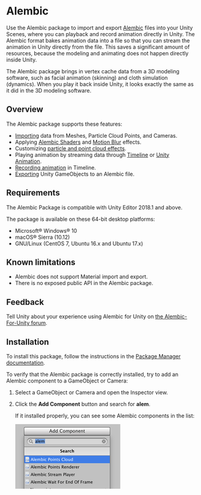 # Alembic

Use the Alembic package to import and export [Alembic](http://www.alembic.io/) files into your Unity Scenes, where you can playback and record animation directly in Unity. The Alembic format bakes animation data into a file so that you can stream the animation in Unity directly from the file. This saves a significant amount of resources, because the modeling and animating does not happen directly inside Unity.

The Alembic package brings in vertex cache data from a 3D modeling software, such as facial animation (skinning) and cloth simulation (dynamics). When you play it back inside Unity, it looks exactly the same as it did in the 3D modeling software. 

## Overview

The Alembic package supports these features:

- [Importing](import.html) data from Meshes, Particle Cloud Points, and Cameras.
- Applying [Alembic Shaders](matshad.html#shaders) and [Motion Blur](matshad.html#blur) effects.
- Customizing [particle and point cloud effects](particles.html).
- Playing animation by streaming data through [Timeline](timeline.html) or [Unity Animation](animClip.html).
- [Recording animation](time_AlembicRecorder.html) in Timeline.
- [Exporting](export.html) Unity GameObjects to an Alembic file.

## Requirements

The Alembic Package is compatible with Unity Editor 2018.1 and above.

The package is available on these 64-bit desktop platforms:
* Microsoft® Windows® 10
* macOS® Sierra (10.12)
* GNU/Linux (CentOS 7, Ubuntu 16.x and Ubuntu 17.x)

## Known limitations

* Alembic does not support Material import and export.
* There is no exposed public API in the Alembic package.

## Feedback

Tell Unity about your experience using Alembic for Unity on [the Alembic-For-Unity forum](https://forum.unity.com/threads/alembic-for-unity.521649/).

## Installation

To install this package, follow the instructions in the [Package Manager documentation](https://docs.unity3d.com/Packages/com.unity.package-manager-ui@latest).

To verify that the Alembic package is correctly installed, try to add an Alembic component to a GameObject or Camera:

1. Select a GameObject or Camera and open the Inspector view.

2. Click the **Add Component** button and search for **alem**.

   If it installed properly, you can see some Alembic components in the list:

   ![Add Component drop-down menu shows Alembic component options](images/abc_verify.png)



